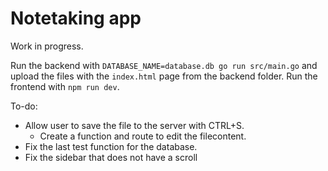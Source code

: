 # Notetaking app

Work in progress.

Run the backend with `DATABASE_NAME=database.db go run src/main.go` and upload the files with the `index.html` page from the backend folder.
Run the frontend with `npm run dev`.

To-do:

- Allow user to save the file to the server with CTRL+S.
  - Create a function and route to edit the filecontent.
- Fix the last test function for the database.
- Fix the sidebar that does not have a scroll
